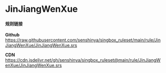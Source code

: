 # JinJiangWenXue

#### 规则链接

**Github**
https://raw.githubusercontent.com/senshinya/singbox_ruleset/main/rule/JinJiangWenXue/JinJiangWenXue.srs

**CDN**
https://cdn.jsdelivr.net/gh/senshinya/singbox_ruleset@main/rule/JinJiangWenXue/JinJiangWenXue.srs